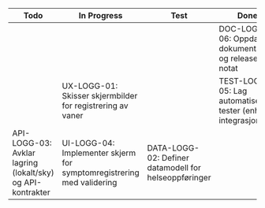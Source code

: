 | Todo             | In Progress                        | Test                                  | Done                                  |
|------------------|-------------------------------------|---------------------------------------|---------------------------------------|
|  ||| DOC-LOGG-06: Oppdater dokumentasjon og release-notat |
|  |UX-LOGG-01: Skisser skjermbilder for registrering av vaner|| TEST-LOGG-05: Lag automatiserte tester (enhet + integrasjon) |
| API-LOGG-03: Avklar lagring (lokalt/sky) og API-kontrakter |UI-LOGG-04: Implementer skjerm for symptomregistrering med validering|DATA-LOGG-02: Definer datamodell for helseoppføringer|                                       |